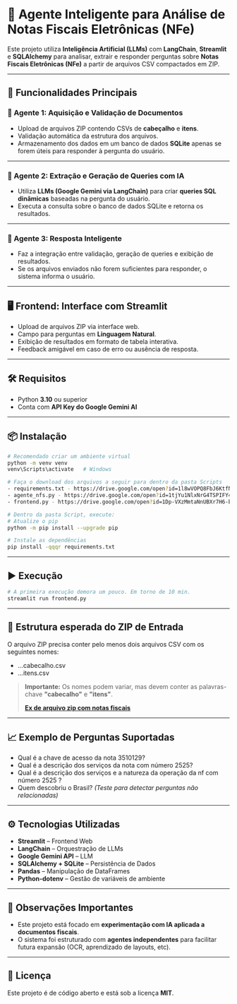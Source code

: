 # 📄 Agente Inteligente para Análise de Notas Fiscais Eletrônicas (NFe)

Este projeto utiliza **Inteligência Artificial (LLMs)** com **LangChain**, **Streamlit** e **SQLAlchemy** para analisar, extrair e responder perguntas sobre **Notas Fiscais Eletrônicas (NFe)** a partir de arquivos CSV compactados em ZIP.

---

## 🚀 Funcionalidades Principais

### 🧠 Agente 1: Aquisição e Validação de Documentos

- Upload de arquivos ZIP contendo CSVs de **cabeçalho** e **itens**.
- Validação automática da estrutura dos arquivos.
- Armazenamento dos dados em um banco de dados **SQLite** apenas se forem úteis para responder à pergunta do usuário.

---

### 🧪 Agente 2: Extração e Geração de Queries com IA

- Utiliza **LLMs (Google Gemini via LangChain)** para criar **queries SQL dinâmicas** baseadas na pergunta do usuário.
- Executa a consulta sobre o banco de dados SQLite e retorna os resultados.

---

### 💬 Agente 3: Resposta Inteligente

- Faz a integração entre validação, geração de queries e exibição de resultados.
- Se os arquivos enviados não forem suficientes para responder, o sistema informa o usuário.

---

## 🖥️ Frontend: Interface com Streamlit

- Upload de arquivos ZIP via interface web.
- Campo para perguntas em **Linguagem Natural**.
- Exibição de resultados em formato de tabela interativa.
- Feedback amigável em caso de erro ou ausência de resposta.

---

## 🛠️ Requisitos

- Python **3.10** ou superior
- Conta com **API Key do Google Gemini AI**

---

## 📦 Instalação

```bash
# Recomendado criar um ambiente virtual
python -m venv venv
venv\Scripts\activate   # Windows

# Faça o download dos arquivos a seguir para dentro da pasta Scripts
- requirements.txt - https://drive.google.com/open?id=1l8wVOPQ8FbJ6KtfNlPCJR5hYS2jsrkFh&usp=drive_fs
- agente_nfs.py - https://drive.google.com/open?id=1tjYu1NlxNrG4TSPIFY4vz6M495uRD-ba&usp=drive_fs 
- frontend.py - https://drive.google.com/open?id=1Dp-VXzMmtaNnUBXr7H6-bAOhY9yD1OF4&usp=drive_fs

# Dentro da pasta Script, execute:
# Atualize o pip
python -m pip install --upgrade pip

# Instale as dependências
pip install -qqqr requirements.txt
```

---

## ▶️ Execução

```bash
# A primeira execução demora um pouco. Em torno de 10 min.
streamlit run frontend.py
```

---

## 📂 Estrutura esperada do ZIP de Entrada

O arquivo ZIP precisa conter pelo menos dois arquivos CSV com os seguintes nomes:

- ...cabecalho.csv
- ...itens.csv

> **Importante:** Os nomes podem variar, mas devem conter as palavras-chave **"cabecalho"** e **"itens"**.
>
> **[Ex de arquivo zip com notas fiscais](https://drive.google.com/open?id=1kmQo2JkWJ2UXr46PJrNI95jlLUv1LQca&usp=drive_fs)**

---

## 📈 Exemplo de Perguntas Suportadas

- Qual é a chave de acesso da nota 3510129?
- Qual é a descrição dos serviços da nota com número 2525?
- Qual é a descrição dos serviços e a natureza da operação da nf com número 2525 ?
- Quem descobriu o Brasil? *(Teste para detectar perguntas não relacionadas)*

---

## ⚙️ Tecnologias Utilizadas

- **Streamlit** – Frontend Web
- **LangChain** – Orquestração de LLMs
- **Google Gemini API** – LLM
- **SQLAlchemy + SQLite** – Persistência de Dados
- **Pandas** – Manipulação de DataFrames
- **Python-dotenv** – Gestão de variáveis de ambiente

---

## 📌 Observações Importantes

- Este projeto está focado em **experimentação com IA aplicada a documentos fiscais**.
- O sistema foi estruturado com **agentes independentes** para facilitar futura expansão (OCR, aprendizado de layouts, etc).

---

## 📃 Licença

Este projeto é de código aberto e está sob a licença **MIT**.
